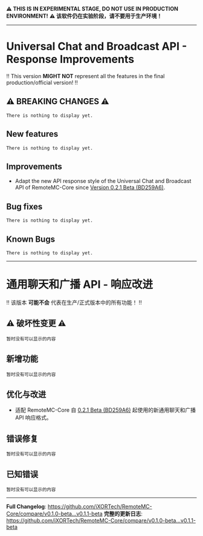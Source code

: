<!--
Template for changes, <mandatory> [optional]
- <New feature/Improvements/Bug fix> - [(Pull Request Number) \[@GitHubUsername\]]
-->

**:warning: THIS IS IN EXPERIMENTAL STAGE, DO NOT USE IN PRODUCTION ENVIRONMENT!**
**:warning: 该软件仍在实验阶段，请不要用于生产环境！**

------

# Universal Chat and Broadcast API - Response Improvements

:bangbang: This version **MIGHT NOT** represent all the features in the final production/official version! :bangbang:

## :warning: BREAKING CHANGES :warning:

`There is nothing to display yet.`

## New features

`There is nothing to display yet.`

## Improvements

- Adapt the new API response style of the Universal Chat and Broadcast API of RemoteMC-Core since [Version 0.2.1 Beta (BD259A6)](https://github.com/iXORTech/RemoteMC-Core/releases/tag/v0.2.1-beta).

## Bug fixes

`There is nothing to display yet.`

## Known Bugs

`There is nothing to display yet.`

------

# 通用聊天和广播 API - 响应改进

:bangbang: 该版本 **可能不会** 代表在生产/正式版本中的所有功能！ :bangbang:

## :warning: 破坏性变更 :warning:

`暂时没有可以显示的内容`

## 新增功能

`暂时没有可以显示的内容`

## 优化与改进

- 适配 RemoteMC-Core 自 [0.2.1 Beta (BD259A6)](https://github.com/iXORTech/RemoteMC-Core/releases/tag/v0.2.1-beta) 起使用的新通用聊天和广播 API 响应格式。

## 错误修复

`暂时没有可以显示的内容`

## 已知错误

`暂时没有可以显示的内容`

------

**Full Changelog**: https://github.com/iXORTech/RemoteMC-Core/compare/v0.1.0-beta...v0.1.1-beta
**完整的更新日志**: https://github.com/iXORTech/RemoteMC-Core/compare/v0.1.0-beta...v0.1.1-beta
